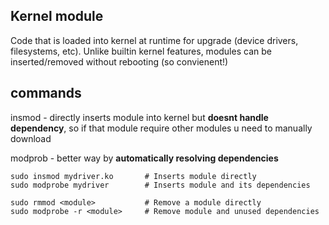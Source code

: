 ## Kernel module
Code that is loaded into kernel at runtime for upgrade (device drivers, filesystems, etc). Unlike builtin kernel features, modules
can be inserted/removed without rebooting (so convienent!)

## commands
insmod - directly inserts module into kernel but **doesnt handle dependency**, so if that module require other modules u need to
manually download

modprob - better way by **automatically resolving dependencies**

```
sudo insmod mydriver.ko       # Inserts module directly
sudo modprobe mydriver        # Inserts module and its dependencies

sudo rmmod <module>           # Remove a module directly
sudo modprobe -r <module>     # Remove module and unused dependencies
```
